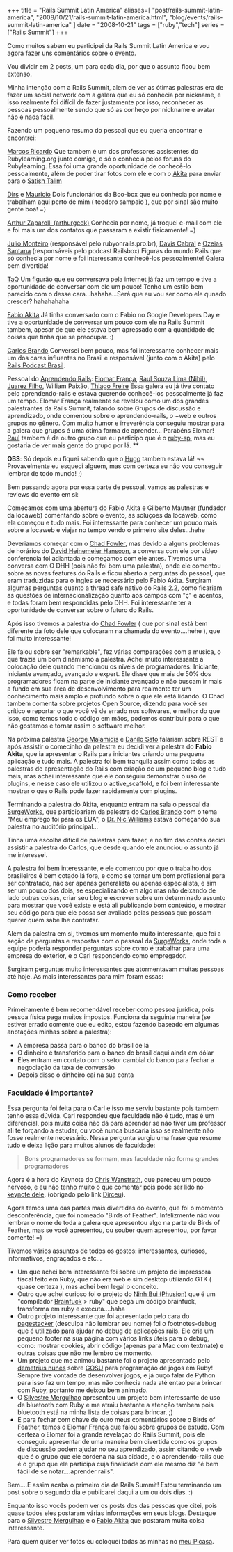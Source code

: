 +++
title = "Rails Summit Latin America"
aliases=[
  "post/rails-summit-latin-america",
  "2008/10/21/rails-summit-latin-america.html",
  "blog/events/rails-summit-latin-america"
]
date = "2008-10-21"
tags = ["ruby","tech"]
series = ["Rails Summit"]
+++

Como muitos sabem eu participei da Rails Summit Latin America e vou
agora fazer uns comentários sobre o evento.

Vou dividir em 2 posts, um para cada dia, por que o assunto ficou
bem extenso.

Minha intenção com a Rails Summit, alem de ver as ótimas palestras era
de fazer um social network com a galera que eu só conhecia por
nickname, e isso realmente foi difícil de fazer justamente por isso,
reconhecer as pessoas pessoalmente sendo que só as conheço por
nickname e avatar não é nada fácil.

Fazendo um pequeno resumo do pessoal que eu queria encontrar e encontrei:

[Marcos Ricardo](http://twitter.com/marcric "")
Que tambem é um dos professores assistentes do Rubylearning.org junto
comigo, e só o conhecia pelos foruns do Rubylearning. Essa foi uma
grande oportunidade de conhecê-lo pessoalmente, além de poder tirar
fotos com ele e com o [Akita](www.akitaonrails.com "") para enviar
para o [Satish Talim](http://rubylearning.org/class "")

[Dirs](http://twitter.com/dirs "") e [Mauricio](http://twitter.com/mauricio "")
Dois funcionários da Boo-box que eu conhecia por nome e trabalham aqui perto de mim ( teodoro sampaio ), que por sinal são muito gente boa! =)

[Arthur Zaparolli (arthurgeek)](http://www.arthurgeek.net/ "")
Conhecia por nome, já troquei e-mail com ele e foi mais um dos contatos que passaram a existir fisicamente! =)

[Julio Monteiro](http://rubyonrails.pro.br/ "") (responsável pelo
rubyonrails.pro.br), [Davis Cabral](http://daviscabral.com.br/ "") e
[Ozeias Santana](http://railsbox.org/ "") (responsáveis pelo podcast
Railsbox)
Figuras do mundo Rails que só conhecia por nome e foi
interessante conhecê-los pessoalmente! Galera bem divertida!

[TaQ](http://eustaquiorangel.com/ "")
Um figurão que eu conversava pela internet já faz um tempo e tive a
oportunidade de conversar com ele um pouco! Tenho um estilo bem
parecido com o desse cara...hahaha...Será que eu vou ser como ele
qunado crescer? hahahahaha

[Fabio Akita](http://akitaonrails.com "")
Já tinha conversado com o Fabio no Google Developers Day e tive a
oportunidade de conversar um pouco com ele na Rails Summit tambem,
apesar de que ele estava bem apressado com a quantidade de coisas que
tinha que se preocupar. :)

[Carlos Brando](http://nomedojogo.com "")
Conversei bem pouco, mas foi interessante conhecer mais um dos caras
influentes no Brasil e responsável (junto com o Akita) pelo
[Rails Podcast Brasil](http://podcast.rubyonrails.pro.br/ "").

Pessoal do [Aprendendo Rails](http://groups.google.com/group/aprendendo-rails?hl=en ""):
[Elomar França](http://twitter.com/elomar ""), [Raul Souza Lima (Nihil)](http://twitter.com/raulsouzalima ""), [Juarez Filho](http://twitter.com/juarezpaf ""), William Paixão, [Thiago Freire](http://twitter.com/freireag "")
Essa galera eu já tive contato pelo aprendendo-rails e estava querendo conhecê-los pessoalmente já faz um tempo.
Elomar França realmente se revelou como um dos grandes palestrantes da Rails Summit, falando sobre Grupos de discussão e aprendizado, onde comentou sobre o aprendendo-rails, o +web e outros grupos no gênero. Com muito humor e irreverência conseguiu mostrar para a galera que grupos é uma ótima forma de aprender... Parabéns Elomar!
[Raul](http://twitter.com/raulsouzalima "") tambem é de outro grupo que eu participo que é o [ruby-sp](http://groups.google.com.br/group/ruby-sp ""), mas eu gostaria de ver mais gente do grupo por lá. **

**OBS**: Só depois eu fiquei sabendo que o [Hugo](http://agaelebe.com "") tambem estava lá! ¬¬
Provavelmente eu esqueci alguem, mas com certeza eu não vou conseguir lembrar de todo mundo! ;)

Bem passando agora por essa parte de pessoal, vamos as palestras e
reviews do evento em si:

Começamos com uma abertura do Fabio Akita e Gilberto Mautner (fundador
da locaweb) comentando sobre o evento, as soluçoes da locaweb, como
ela começou e tudo mais. Foi interessante para conhecer um pouco mais
sobre a locaweb e viajar no tempo vendo o primeiro site deles...hehe

Deveriamos começar com o [Chad Fowler](http://chadfowler.com/ ""), mas
devido a alguns problemas de horários do
[David Heinemeier Hansoon](http://www.loudthinking.com/about.html ""),
a conversa com ele por vídeo conferencia foi adiantada e começamos com
ele antes.  Tivemos uma conversa com O DHH (pois não foi bem uma
palestra), onde ele comentou sobre as novas features do Rails e ficou
aberto a perguntas do pessoal, que eram traduzidas para o ingles se
necessário pelo Fabio Akita.  Surgiram algumas perguntas quanto a
thread safe nativo do Rails 2.2, como ficariam as questões de
internacionalização quanto aos campos com "ç" e acentos, e todas foram
bem respondidas pelo DHH. Foi interessante ter a oportunidade de
conversar sobre o futuro do Rails.

Após isso tivemos a palestra do [Chad Fowler](http://chadfowler.com/
"") ( que por sinal está bem diferente da foto dele que colocaram na
chamada do evento....hehe ), que foi muito interessante!

Ele falou sobre ser "remarkable", fez várias comparações com a musica,
o que trazia um bom dinâmismo a palestra.  Achei muito interessante a
colocação dele quando mencionou os níveis de programadores: Iniciante,
iniciante avançado, avançado e expert.  Ele disse que mais de 50% dos
programadores ficam na parte de iniciante avançado e não buscam ir
mais a fundo em sua área de desenvolvimento para realmente ter um
conhecimento mais amplo e profundo sobre o que ele está lidando.  O
Chad tambem comenta sobre projetos Open Source, dizendo para você ser
crítico e reportar o que você vê de errado nos softwares, e melhor do
que isso, como temos todo o código em mãos, podemos contribuir para o
que não gostamos e tornar assim o software melhor.

Na próxima palestra [George Malamidis](http://nutrun.com/ "") e
[Danilo Sato](http://www.dtsato.com/blog/ "") falariam sobre REST e
após assistir o comecinho da palestra eu decidi ver a palestra do
**Fabio Akita**, que ia apresentar o Rails para iniciantes criando uma
pequena aplicação e tudo mais. A palestra foi bem tranquila assim
como todas as palestras de apresentação do Rails com criação de um
pequeno blog e tudo mais, mas achei interessante que ele conseguiu
demonstrar o uso de plugins, e nesse caso ele utilizou o
active_scaffold, e foi bem interessante mostrar o que o Rails pode
fazer rapidamente com plugins.

Terminando a palestra do Akita, enquanto entram na sala o pessoal da
[SurgeWorks](http://surgeworks.com/ ""), que participariam da palestra
do [Carlos Brando](http://nomedojogo.com "") com o tema "Meu emprego
foi para os EUA", o [Dr. Nic Williams](http://drnicwilliams.com/ "")
estava começando sua palestra no auditório principal...

Tinha uma escolha difícil de palestras para fazer, e no fim das contas
decidi assistir a palestra do Carlos, que desde quando ele anunciou o
assunto já me interessei.

A palestra foi bem interessante, e ele comentou por que o trabalho dos
brasileiros é bem cotado lá fora, e como se tornar um bom profissional
para ser contratado, não ser apenas generalista ou apenas
especialista, e sim ser um pouco dos dois, se especializando em algo
mas não deixando de lado outras coisas, criar seu blog e escrever
sobre um determinado assunto para mostrar que você existe e está ali
publicando bom conteúdo, e mostrar seu código para que ele possa ser
avaliado pelas pessoas que possam querer quem sabe lhe contratar.

Além da palestra em si, tivemos um momento muito interessante, que foi
a seção de perguntas e respostas com o pessoal da
[SurgeWorks](http://surgeworks.com/ ""), onde toda a equipe poderia
responder perguntas sobre como é trabalhar para uma empresa do
exterior, e o Carl respondendo como empregador.

Surgiram perguntas muito interessantes que atormentavam muitas pessoas
até hoje. As mais interessantes para mim foram essas:

### Como receber

Primeiramente é bem recomendável receber como pessoa jurídica, pois pessoa física paga muitos impostos.
Funciona da seguinte maneira (se estiver errado comente que eu edito, estou fazendo baseado em algumas anotações minhas sobre a palestra):

* A empresa passa para o banco do brasil de lá
* O dinheiro é transferido para o banco do brasil daqui ainda em dólar
* Eles entram em contato com o setor cambial do banco para fechar a negociação da taxa de conversão
* Depois disso o dinheiro cai na sua conta</blockquote>

### Faculdade é importante?

Essa pergunta foi feita para o Carl e isso me serviu bastante pois tambem tenho essa dúvida.
Carl respondeu que faculdade não é tudo, mas é um diferencial, pois muita coisa não dá para aprender se não tiver um professor ali te forçando a estudar, ou você nunca buscaria isso se realmente não fosse realmente necessário.
Nessa pergunta surgiu uma frase que resume tudo e deixa lição para muitos alunos de faculdade:

> Bons programadores se formam, mas faculdade não forma grandes programadores

Agora é a hora do Keynote do [Chris Wanstrath](http://errtheblog.com/
""), que pareceu um pouco nervoso, e eu não tenho muito o que comentar
pois pode ser lido no [keynote dele](http://gist.github.com/6443
""). (obrigado pelo link [Dirceu](http://dirceu.info/blog "")).

Agora temos uma das partes mais divertidas do evento, que foi o
momento desconferência, que foi nomeado "Birds of Feather".
Infelizmente não vou lembrar o nome de toda a galera que apresentou
algo na parte de Birds of Feather, mas se você apresentou, ou souber
quem apresentou, por favor comente! =)

Tivemos vários assuntos de todos os gostos: interessantes, curiosos,
informativos, engraçados e etc...

* Um que achei bem interessante foi sobre um projeto de impressora fiscal feito em Ruby, que não era web e sim desktop utiliando GTK ( quase certeza ), mas achei bem legal o conceito.
* Outro que achei curioso foi o projeto do [Ninh Bui (Phusion)](http://www.phusion.nl/about.html "") que é um "compilador [Brainfuck](http://en.wikipedia.org/wiki/Brainfuck "") &gt; ruby" que pega um código brainfuck, transforma em ruby e executa....haha
* Outro projeto interessante que foi apresentado pelo cara do [pagestacker](http://www.pagestacker.com/br/home "") (desculpa não lembrar seu nome) foi o footnotes-debug que é utilizado para ajudar no debug de aplicações rails. Ele cria um pequeno footer na sua página com vários links úteis para o debug, como: mostrar cookies, abrir código (apenas para Mac com textmate) e outras coisas que não me lembro de momento.
* Um projeto que me animou bastante foi o projeto apresentado pelo [demetrius nunes](http://www.demetriusnunes.com/ "") sobre [GOSU](http://code.google.com/p/gosu/ "") para programação de jogos em Ruby! Sempre tive vontade de desenvolver jogos, e já ouço falar de Python para isso faz um tempo, mas não conhecia nada até entao para brincar com Ruby, portanto me deixou bem animado.
*  O [Silvestre Mergulhao](http://mergulhao.info/ "") apresentou um projeto bem interessante de uso de bluetooth com Ruby e me atraiu bastante a atenção tambem pois bluetooth está na minha lista de coisas para brincar. ;)
* E para fechar com chave de ouro meus comentários sobre o Birds of Feather, temos o [Elomar França](http://maisweb.org/blogdoelomar/ "") que falou sobre grupos de estudo. Com certeza o Elomar foi a grande revelaçao do Rails Summit, pois ele conseguiu apresentar de uma maneira bem divertida como os grupos de discussão podem ajudar no seu aprendizado, assim citando o +web que é o grupo que ele cordena na sua cidade, e o aprendendo-rails que é o grupo que ele participa cuja finalidade com ele mesmo diz "é bem fácil de se notar....aprender rails".

Bem....E assim acaba o primeiro dia de Rails Summit! Estou terminando
um post sobre o segundo dia e publicarei daqui a um ou dois dias. :)

Enquanto isso vocês podem ver os posts dos das pessoas que citei, pois
quase todos eles postaram várias informações em seus blogs.  Destaque
para o [Silvestre Mergulhao](http://mergulhao.info/ "") e o
[Fabio Akita](http://akitaonrails.com/2008/10/20/rails-summit-sucesso-comunidade "")
que postaram muita coisa interessante.

Para quem quiser ver fotos eu coloquei todas as minhas no
[meu Picasa](http://picasaweb.google.com/Willian.molinari/RailsSummit "").



